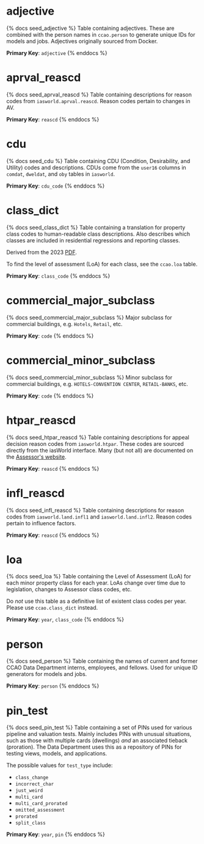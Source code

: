 # adjective

{% docs seed_adjective %}
Table containing adjectives. These are combined with the person names in
`ccao.person` to generate unique IDs for models and jobs. Adjectives originally
sourced from Docker.

**Primary Key**: `adjective`
{% enddocs %}

# aprval_reascd

{% docs seed_aprval_reascd %}
Table containing descriptions for reason codes from `iasworld.aprval.reascd`.
Reason codes pertain to changes in AV.

**Primary Key**: `reascd`
{% enddocs %}

# cdu

{% docs seed_cdu %}
Table containing CDU (Condition, Desirability, and Utility) codes and
descriptions. CDUs come from the `user16` columns in `comdat`, `dweldat`, and `oby`
tables in `iasworld`.

**Primary Key**: `cdu_code`
{% enddocs %}

# class_dict

{% docs seed_class_dict %}
Table containing a translation for property class codes to human-readable class
descriptions. Also describes which classes are included in residential
regressions and reporting classes.

Derived from the 2023
[PDF](https://prodassets.cookcountyassessor.com/s3fs-public/form_documents/Definitions%20for%20Classifications_2023.pdf).

To find the level of assessment (LoA) for each class, see the `ccao.loa` table.

**Primary Key**: `class_code`
{% enddocs %}

# commercial_major_subclass

{% docs seed_commercial_major_subclass %}
Major subclass for commercial buildings, e.g. `Hotels`, `Retail`, etc.

**Primary Key**: `code`
{% enddocs %}

# commercial_minor_subclass

{% docs seed_commercial_minor_subclass %}
Minor subclass for commercial buildings, e.g. `HOTELS-CONVENTION CENTER`,
`RETAIL-BANKS`, etc.

**Primary Key**: `code`
{% enddocs %}

# htpar_reascd

{% docs seed_htpar_reascd %}
Table containing descriptions for appeal decision reason codes from
`iasworld.htpar`. These codes are sourced directly from the iasWorld interface.
Many (but not all) are documented on the [Assessor's website](https://www.cookcountyassessor.com/form-document/assessor-reason-codes).

**Primary Key**: `reascd`
{% enddocs %}

# infl_reascd

{% docs seed_infl_reascd %}
Table containing descriptions for reason codes from `iasworld.land.infl1`
and `iasworld.land.infl2`. Reason codes pertain to influence factors.

**Primary Key**: `reascd`
{% enddocs %}

# loa

{% docs seed_loa %}
Table containing the Level of Assessment (LoA) for each minor property class
for each year. LoAs change over time due to legislation, changes to Assessor
class codes, etc.

Do *not* use this table as a definitive list of existent class codes per year.
Please use `ccao.class_dict` instead.

**Primary Key**: `year`, `class_code`
{% enddocs %}

# person

{% docs seed_person %}
Table containing the names of current and former CCAO Data Department interns,
employees, and fellows. Used for unique ID generators for models and jobs.

**Primary Key**: `person`
{% enddocs %}

# pin_test

{% docs seed_pin_test %}
Table containing a set of PINs used for various pipeline and valuation tests.
Mainly includes PINs with unusual situations, such as those with multiple cards
(dwellings) _and_ an associated tieback (proration). The Data Department uses
this as a repository of PINs for testing views, models, and applications.

The possible values for `test_type` include:

- `class_change`
- `incorrect_char`
- `just_weird`
- `multi_card`
- `multi_card_prorated`
- `omitted_assessment`
- `prorated`
- `split_class`

**Primary Key**: `year`, `pin`
{% enddocs %}
